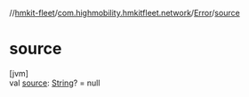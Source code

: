 //[hmkit-fleet](../../../index.md)/[com.highmobility.hmkitfleet.network](../index.md)/[Error](index.md)/[source](source.md)

# source

[jvm]\
val [source](source.md): [String](https://kotlinlang.org/api/latest/jvm/stdlib/kotlin/-string/index.html)? = null
